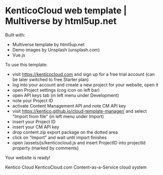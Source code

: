 # KenticoCloud web template | Multiverse by html5up.net

Built with:
- Multiverse template by html5up.net
- Demo images by Unsplash (unsplash.com)
- Vue.js

To use this template:
- visit https://kenticocloud.com and sign up for a free trial account (can be later switched to free Starter plan)
- log into your account and create a new project for your website, open it
- open Project settings (cog icon on left bar)
- open API keys tab (in left menu under Development)
- note your Project ID
- activate Content Management API and note CM API key
- visit https://kentico.github.io/cloud-template-manager/ and select "Import from file" (in left menu under Import)
- insert your Project ID
- insert your CM API key
- drop content.zip export package on the dotted area
- click on "Import" and wait until import finishes
- open /assets/js/kenticocloud.js and insert ProjectID into projectId property (marked by comments)

Your website is ready!


Kentico Cloud
KenticoCloud.com
Content-as-a-Service cloud system
